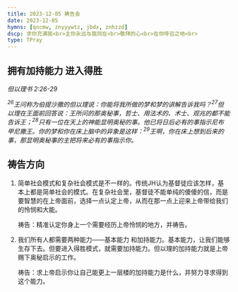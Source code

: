 ```yaml
---
title: 2023-12-05 祷告会
date: 2023-12-05
hymns: [qncmw, znyyywtz, jbdx, znhzzd]
dscp: 求你充满我<br>主你永远与我同在<br>敬拜的心<br>在你呼召之地<br>
type: TPray
---
```


## 拥有加持能力 进入得胜

*但以理书 2:26-29*

*<sup>26</sup>王问称为伯提沙撒的但以理说：你能将我所做的梦和梦的讲解告诉我吗？<sup>27</sup>但以理在王面前回答说：王所问的那奥秘事，哲士、用法术的、术士、观兆的都不能告诉王；<sup>28</sup>只有一位在天上的神能显明奥秘的事。他已将日后必有的事指示尼布甲尼撒王。你的梦和你在床上脑中的异象是这样：<sup>29</sup>王啊，你在床上想到后来的事，那显明奥秘事的主把将来必有的事指示你。*

## 祷告方向

1. 简单社会模式和复杂社会模式是不一样的。传统JH认为基督徒应该怎样，基本上都是简单社会的模式。在复杂社会里，基督徒不能单纯的傻傻的信，而是要智慧的在上帝面前，选择一点认定上帝，从而在那一点上迎来上帝带给我们的怜悯和大能。

   祷告：精准认定你身上一个需要经历上帝怜悯的地方，并祷告。

2. 我们所有人都需要两种能力——基本能力 和加持能力。基本能力，让我们能够生存下去。但要进入得胜模式，就需要加持能力。但以理的加持能力就是上帝赐下奥秘启示的工作。

   祷告：求上帝启示你让自己能更上一层楼的加持能力是什么，并努力寻求得到这个能力。